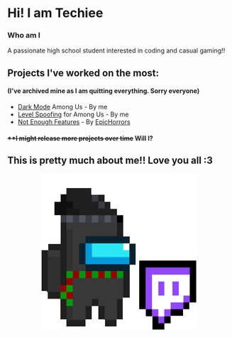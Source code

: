 # Hi! I am Techiee 
### Who am I
 A passionate high school student interested in coding and casual gaming!!

## Projects I've worked on the most: <h4>(I've archived mine as I am quitting everything. Sorry everyone)</h4>
* [Dark Mode](https://github.com/the-real-techiee/DarkModeAU) Among Us - By me
* [Level Spoofing](https://github.com/the-real-techiee/LevelSpoofer) for Among Us - By me
* [Not Enough Features](https://github.com/EpicHorrors/NotEnoughFeatures) - By [EpicHorrors](https://github.com/EpicHorrors)
<p align="center"><h4><b><s>**I might release more projects over time</s> Will I?</b></h4></p>

## This is pretty much about me!! Love you all :3 
<p align="center"> 
<img src="Techie.gif">
</p>

